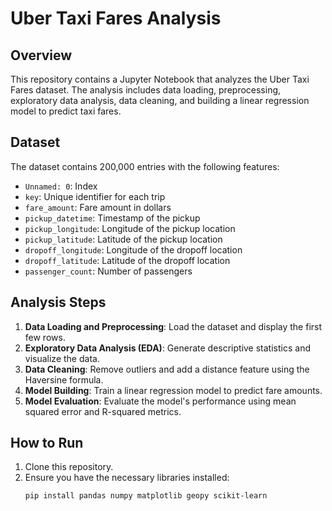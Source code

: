 # Uber Taxi Fares Analysis

## Overview
This repository contains a Jupyter Notebook that analyzes the Uber Taxi Fares dataset. The analysis includes data loading, preprocessing, exploratory data analysis, data cleaning, and building a linear regression model to predict taxi fares.

## Dataset
The dataset contains 200,000 entries with the following features:
- `Unnamed: 0`: Index
- `key`: Unique identifier for each trip
- `fare_amount`: Fare amount in dollars
- `pickup_datetime`: Timestamp of the pickup
- `pickup_longitude`: Longitude of the pickup location
- `pickup_latitude`: Latitude of the pickup location
- `dropoff_longitude`: Longitude of the dropoff location
- `dropoff_latitude`: Latitude of the dropoff location
- `passenger_count`: Number of passengers

## Analysis Steps
1. **Data Loading and Preprocessing**: Load the dataset and display the first few rows.
2. **Exploratory Data Analysis (EDA)**: Generate descriptive statistics and visualize the data.
3. **Data Cleaning**: Remove outliers and add a distance feature using the Haversine formula.
4. **Model Building**: Train a linear regression model to predict fare amounts.
5. **Model Evaluation**: Evaluate the model's performance using mean squared error and R-squared metrics.

## How to Run
1. Clone this repository.
2. Ensure you have the necessary libraries installed:
   ```bash
   pip install pandas numpy matplotlib geopy scikit-learn
